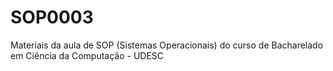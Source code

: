 # SOP0003
Materiais da aula de SOP (Sistemas Operacionais) do curso de Bacharelado em Ciência da Computação - UDESC
